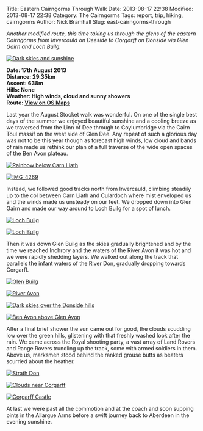 Title: Eastern Cairngorms Through Walk
Date: 2013-08-17 22:38
Modified: 2013-08-17 22:38
Category:  The Cairngorms
Tags: report, trip, hiking, cairngorms
Author: Nick Bramhall
Slug: east-cairngorms-through

_Another modified route, this time taking us through the glens of the eastern Cairngorms from Invercauld on Deeside to Corgarff on Donside via Glen Gairn and Loch Builg._

[![Dark skies and sunshine](http://farm8.staticflickr.com/7386/9533985960_0c1c1bf3b1_b.jpg)](http://flic.kr/p/fwuaSh "Dark skies and sunshine by Nick Bramhall, on Flickr")

<!--more-->

**Date: 17th August 2013  
Distance: 29.35km  
Ascent: 638m  
Hills: None    
Weather: High winds, cloud and sunny showers       
Route: [View on OS Maps](https://www.invertedworld.co.uk/trip/401)**

Last year the August Stocket walk was wonderful. On one of the single best days of the summer we enjoyed beautiful sunshine and a cooling breeze as we traversed from the Linn of Dee through to Coylumbridge via the Cairn Toul massif on the west side of Glen Dee. Any repeat of such a glorious day was not to be this year though as forecast high winds, low cloud and bands of rain made us rethink our plan of a full traverse of the wide open spaces of the Ben Avon plateau. 

[![Rainbow below Carn Liath](http://farm8.staticflickr.com/7450/9533964396_43a5c82e9c_b.jpg)](http://flic.kr/p/fwu4su "Rainbow below Carn Liath by Nick Bramhall, on Flickr")

[![IMG_4269](http://farm4.staticflickr.com/3724/9531174265_9a8869c9c7_b.jpg)](http://flic.kr/p/fweL3M "IMG_4269 by Nick Bramhall, on Flickr")

Instead, we followed good tracks north from Invercauld, climbing steadily up to the col between Carn Liath and Culardoch where mist enveloped us and the winds made us unsteady on our feet. We dropped down into Glen Gairn and made our way around to Loch Builg for a spot of lunch. 

[![Loch Builg](http://farm8.staticflickr.com/7447/9533939746_6a8963d2c0_b.jpg)](http://flic.kr/p/fwtW8u "Loch Builg by Nick Bramhall, on Flickr")

[![Loch Builg](http://farm4.staticflickr.com/3752/9533918284_e787b4ef93_b.jpg)](http://flic.kr/p/fwtPKs "Loch Builg by Nick Bramhall, on Flickr")

Then it was down Glen Builg as the skies gradually brightened and by the time we reached Inchrory and the waters of the River Avon it was hot and we were rapidly shedding layers. We walked out along the track that parallels the infant waters of the River Don, gradually dropping towards Corgarff. 

[![Glen Builg](http://farm3.staticflickr.com/2865/9533900702_ffc0197c12_b.jpg)](http://flic.kr/p/fwtJwj "Glen Builg by Nick Bramhall, on Flickr")

[![River Avon](http://farm6.staticflickr.com/5349/9533873820_9a7ba04646_b.jpg)](http://flic.kr/p/fwtAwQ "River Avon by Nick Bramhall, on Flickr")

[![Dark skies over the Donside hills](http://farm3.staticflickr.com/2809/9533842342_e9a971c2ec_b.jpg)](http://flic.kr/p/fwtrb7 "Dark skies over the Donside hills by Nick Bramhall, on Flickr")

[![Ben Avon above Glen Avon](http://farm8.staticflickr.com/7447/9531022449_291fe27c1e_b.jpg)](http://flic.kr/p/fwdYVg "Ben Avon above Glen Avon by Nick Bramhall, on Flickr")

After a final brief shower the sun came out for good, the clouds scudding low over the green hills, glistening with that freshly washed look after the rain. We came across the Royal shooting party, a vast array of Land Rovers and Range Rovers trundling up the track, some with armed soldiers in them. Above us, marksmen stood behind the ranked grouse butts as beaters scurried about the heather. 

[![Strath Don](http://farm6.staticflickr.com/5340/9530965745_8a789639d3_b.jpg)](http://flic.kr/p/fwdG4B "Strath Don by Nick Bramhall, on Flickr")

[![Clouds near Corgarff](http://farm4.staticflickr.com/3735/9530953919_35c6300f0e_b.jpg)](http://flic.kr/p/fwdCxH "Clouds near Corgarff by Nick Bramhall, on Flickr")

[![Corgarff Castle](http://farm4.staticflickr.com/3678/9632620171_0f6fa2d40d_b.jpg)](http://flic.kr/p/fFcGo8 "Corgarff Castle by Nick Bramhall, on Flickr")

At last we were past all the commotion and at the coach and soon supping pints in the Allargue Arms before a swift journey back to Aberdeen in the evening sunshine.

